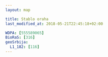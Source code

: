 ```yaml
---
layout: map

title: Stablo oraha
last_modified_at: 2018-05-21T22:45:18+02:00

WDPA: [555589065]
BioRaS: [316]
geoSrbija:
  L1_182: [116]
---
```

